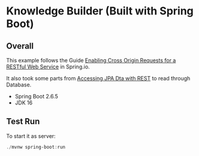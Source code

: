 # Knowledge Builder (Built with Spring Boot)

## Overall
This example follows the Guide [Enabling Cross Origin Requests for a RESTful Web Service](https://spring.io/guides/gs/rest-service-cors/) in Spring.io.

It also took some parts from [Accessing JPA Dta with REST](https://spring.io/guides/gs/accessing-data-rest/) to read through Database.


- Spring Boot 2.6.5
- JDK 16


## Test Run

To start it as server:

```PowerShell
./mvnw spring-boot:run
```
